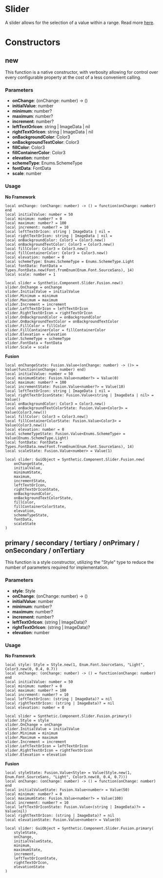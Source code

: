 # Slider

A slider allows for the selection of a value within a range. Read more [here](https://m3.material.io/components/sliders/overview).
# Constructors


## new
This function is a native constructor, with verbosity allowing for control over every configurable property at the cost of a less convenient calling.

### Parameters
- **onChange**: (onChange: number) -> ()
- **initialValue**: number
- **minimum**: number?
- **maximum**: number?
- **increment**: number?
- **leftTextOrIcon**: string | ImageData | nil
- **rightTextOrIcon**: string | ImageData | nil
- **onBackgroundColor**: Color3
- **onBackgroundTextColor**: Color3
- **fillColor**: Color3
- **fillContainerColor**: Color3
- **elevation**: number
- **schemeType**: Enums.SchemeType
- **fontData**: FontData
- **scale**: number


### Usage

**No Framework**
```luau
local onChange: (onChange: number) -> () = function(onChange: number) end
local initialValue: number = 50
local minimum: number? = 0
local maximum: number? = 100
local increment: number? = 10
local leftTextOrIcon: string | ImageData | nil = 
local rightTextOrIcon: string | ImageData | nil = 
local onBackgroundColor: Color3 = Color3.new()
local onBackgroundTextColor: Color3 = Color3.new()
local fillColor: Color3 = Color3.new()
local fillContainerColor: Color3 = Color3.new()
local elevation: number = 0
local schemeType: Enums.SchemeType = Enums.SchemeType.Light
local fontData: FontData = Types.FontData.new(Font.fromEnum(Enum.Font.SourceSans), 14)
local scale: number = 1

local slider = Synthetic.Component.Slider.Fusion.new()
slider.OnChange = onChange
slider.InitialValue = initialValue
slider.Minimum = minimum
slider.Maximum = maximum
slider.Increment = increment
slider.LeftTextOrIcon = leftTextOrIcon
slider.RightTextOrIcon = rightTextOrIcon
slider.OnBackgroundColor = onBackgroundColor
slider.OnBackgroundTextColor = onBackgroundTextColor
slider.FillColor = fillColor
slider.FillContainerColor = fillContainerColor
slider.Elevation = elevation
slider.SchemeType = schemeType
slider.FontData = fontData
slider.Scale = scale
```

**Fusion**
```luau
local onChangeState: Fusion.Value<(onChange: number) -> ()> = Value(function(onChange: number) end)
local initialValue: number = 50
local minimumState: Fusion.Value<number?> = Value(0)
local maximum: number? = 100
local incrementState: Fusion.Value<number?> = Value(10)
local leftTextOrIcon: string | ImageData | nil = 
local rightTextOrIconState: Fusion.Value<string | ImageData | nil> = Value()
local onBackgroundColor: Color3 = Color3.new()
local onBackgroundTextColorState: Fusion.Value<Color3> = Value(Color3.new())
local fillColor: Color3 = Color3.new()
local fillContainerColorState: Fusion.Value<Color3> = Value(Color3.new())
local elevation: number = 0
local schemeTypeState: Fusion.Value<Enums.SchemeType> = Value(Enums.SchemeType.Light)
local fontData: FontData = Types.FontData.new(Font.fromEnum(Enum.Font.SourceSans), 14)
local scaleState: Fusion.Value<number> = Value(1)

local slider: GuiObject = Synthetic.Component.Slider.Fusion.new(
	onChangeState,
	initialValue,
	minimumState,
	maximum,
	incrementState,
	leftTextOrIcon,
	rightTextOrIconState,
	onBackgroundColor,
	onBackgroundTextColorState,
	fillColor,
	fillContainerColorState,
	elevation,
	schemeTypeState,
	fontData,
	scaleState
)
```
## primary / secondary / tertiary / onPrimary / onSecondary / onTertiary
This function is a style constructor, utilizing the "Style" type to reduce the number of parameters required for implementation.

### Parameters
- **style**: Style
- **onChange**: (onChange: number) -> ()
- **initialValue**: number
- **minimum**: number?
- **maximum**: number?
- **increment**: number?
- **leftTextOrIcon**: (string | ImageData)?
- **rightTextOrIcon**: (string | ImageData)?
- **elevation**: number


### Usage

**No Framework**
```luau
local style: Style = Style.new(1, Enum.Font.SourceSans, "Light", Color3.new(0, 0.4, 0.7))
local onChange: (onChange: number) -> () = function(onChange: number) end
local initialValue: number = 50
local minimum: number? = 0
local maximum: number? = 100
local increment: number? = 10
local leftTextOrIcon: (string | ImageData)? = nil
local rightTextOrIcon: (string | ImageData)? = nil
local elevation: number = 0

local slider = Synthetic.Component.Slider.Fusion.primary()
slider.Style = style
slider.OnChange = onChange
slider.InitialValue = initialValue
slider.Minimum = minimum
slider.Maximum = maximum
slider.Increment = increment
slider.LeftTextOrIcon = leftTextOrIcon
slider.RightTextOrIcon = rightTextOrIcon
slider.Elevation = elevation
```

**Fusion**
```luau
local styleState: Fusion.Value<Style> = Value(Style.new(1, Enum.Font.SourceSans, "Light", Color3.new(0, 0.4, 0.7)))
local onChange: (onChange: number) -> () = function(onChange: number) end
local initialValueState: Fusion.Value<number> = Value(50)
local minimum: number? = 0
local maximumState: Fusion.Value<number?> = Value(100)
local increment: number? = 10
local leftTextOrIconState: Fusion.Value<(string | ImageData)?> = Value(nil)
local rightTextOrIcon: (string | ImageData)? = nil
local elevationState: Fusion.Value<number> = Value(0)

local slider: GuiObject = Synthetic.Component.Slider.Fusion.primary(
	styleState,
	onChange,
	initialValueState,
	minimum,
	maximumState,
	increment,
	leftTextOrIconState,
	rightTextOrIcon,
	elevationState
)
```